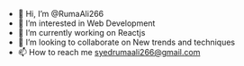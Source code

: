 - 👋 Hi, I’m @RumaAli266
- 👀 I’m interested in Web Development
- 🌱 I’m currently working on Reactjs
- 💞️ I’m looking to collaborate on New trends and techniques
- 📫 How to reach me syedrumaali266@gmail.com

<!---
RumaAli266/RumaAli266 is a ✨ special ✨ repository because its `README.md` (this file) appears on your GitHub profile.
You can click the Preview link to take a look at your changes.
--->
